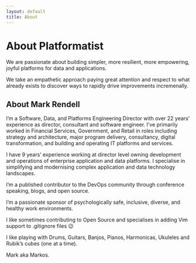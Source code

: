 ```yaml
---
layout: default
title: About
---
```


# About Platformatist

We are passionate about building simpler, more resilient, more empowering, joyful platforms for data and applications.  

We take an empathetic approach paying great attention and respect to what already exists to discover ways to rapidly drive improvements incremenally.

## About Mark Rendell

I’m a Software, Data, and Platforms Engineering Director with over 22 years’ experience as director, consultant and software engineer. I’ve primarily worked in Financial Services, Government, and Retail in roles including strategy and architecture, major program delivery, consultancy, digital transformation, and building and operating IT platforms and services.

I have 9 years’ experience working at director level owning development and operations of enterprise application and data platforms. I specialise in simplifying and modernising complex application and data technology landscapes.

I’m a published contributor to the DevOps community through conference speaking, blogs, and open source.

I’m a passionate sponsor of psychologically safe, inclusive, diverse, and healthy work environments.

I like sometimes contributing to Open Source and specialises in adding Vim support to .gitignore files 😉

I like playing with Drums, Guitars, Banjos, Pianos, Harmonicas, Ukuleles and Rubik’s cubes (one at a time).

Mark aka Markos.
